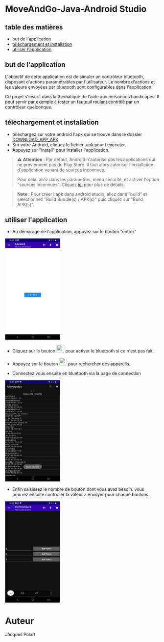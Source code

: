 # MoveAndGo-Java-Android Studio

## table des matières

- [but de l'application](#goal)
- [téléchargement et installation](#download)
- [utiliser l'application](#use)

## <a name="goal"></a>  but de l'application

L'objectif de cette application est de simuler un contrôleur bluetooth, disposant d'actions paramétrables par l'utilisateur. Le nombre d'actions et les valeurs envoyées par bluetooth sont configurables dans l'application.

Ce projet s'inscrit dans la thématique de l'aide aux personnes handicapés. Il peut servir par exemple à tester un fauteuil roulant contrôlé par un contrôleur quelconque.

## <a name="download"></a> téléchargement et installation

* téléchargez sur votre android l'apk qui se trouve dans le dossier [DOWNLOAD_APP_APK](https://github.com/PolartJacques/ECE-PPE-MoveAndGo/tree/master/DOWNLOAD_APP_APK)
* Sur votre Android, cliquez le fichier .apk pour l'executer.
* Appuyez sur "install" pour installer l'application.

> :warning: **Attention** : Par défaut, Android n'autorise pas les applications qui ne proviennent pas du Play Store. Il faut alors autoriser l'installation d'application venant de sources inconnues. 
>
> Pour cela, allez dans les paramètres, menu sécurité, et activer l'option "sources inconnues". Cliquez [ici](https://www.frandroid.com/comment-faire/tutoriaux/231266_autoriserlessourcesinconnues) pour plus de détails.

> **Note** : Pour créer l'apk dans android studio, allez dans "build" et séléctionnez "Build Bundle(s) / APK(s)" puis cliquez sur "Build APK(s)".

## <a name="use"></a> utiliser l'application

* Au démarage de l'application, appuyez sur le bouton "entrer"

<img width="180" height="330" src="/.github/home_page.jpg">

* Cliquez sur le bouton <img width="25" height="25" src="https://user-images.githubusercontent.com/71266159/151390232-fd6ead72-5359-4c4c-8f66-151f76a996b7.PNG"> pour activer le bluetooth si ce n'est pas fait. 

* Appuyez sur le bouton <img width="25" height="25" src="https://user-images.githubusercontent.com/71266159/151390791-1c620555-a89d-48a8-8973-ca2fe329f6d1.PNG"> pour rechercher des appareils.

* Connectez vous ensuite en bluetooth via la page de connection

<img width="180" height="330" src="/.github/bluetooth_connect.jpg">

* Enfin saisissez le nombre de bouton dont vous avez besoin. vous pourrez ensuite controller la valeur a envoyer pour chaque boutons.

<img width="180" height="330" src="/.github/buttons.jpg">

# Auteur

Jacques Polart

